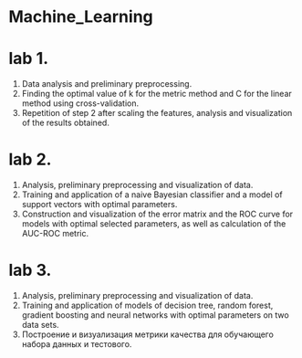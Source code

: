 # Machine_Learning
# lab 1.
1. Data analysis and preliminary preprocessing.
2. Finding the optimal value of k for the metric method and C for the linear method using cross-validation.
3. Repetition of step 2 after scaling the features, analysis and visualization of the results obtained.

# lab 2.
1. Analysis, preliminary preprocessing and visualization of data.
2. Training and application of a naive Bayesian classifier and a model of support vectors with optimal parameters.
3. Construction and visualization of the error matrix and the ROC curve for models with optimal selected parameters, as well as calculation of the AUC-ROC metric.

# lab 3.
1. Analysis, preliminary preprocessing and visualization of data.
2. Training and application of models of decision tree, random forest, gradient boosting and neural networks with optimal parameters on two data sets.
3. Построение и визуализация метрики качества для обучающего набора данных и тестового.
